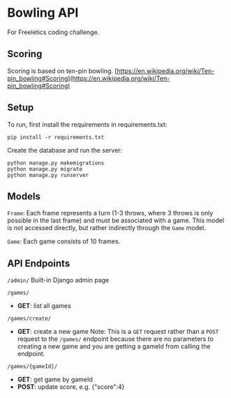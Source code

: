 
  
# Bowling  API
For Freeletics coding challenge.

## Scoring
Scoring is based on ten-pin bowling. 
[https://en.wikipedia.org/wiki/Ten-pin_bowling#Scoring](https://en.wikipedia.org/wiki/Ten-pin_bowling#Scoring)

## Setup

To run, first install the requirements in requirements.txt:

	pip install -r requirements.txt

Create the database and run the server:

    python manage.py makemigrations
    python manage.py migrate
    python manage.py runserver

## Models
`Frame`: Each frame represents a turn (1-3 throws, where 3 throws is only possible in the last frame) and must be associated with a game. This model is not accessed directly, but rather indirectly through the `Game` model.

`Game`: Each game consists of 10 frames.

## API Endpoints

`/admin/`
Built-in Django admin page

`/games/`
 - **GET**: list all games
 
`/games/create/` 
 - **GET**: create a new game
 Note: This is a `GET` request rather than a `POST` request to the `/games/` endpoint because there are no parameters to creating a new game and you are getting a gameId from calling the endpoint.

 `/games/{gameId}/`
  - **GET**: get game by gameId
  - **POST**: update score, e.g. {"score":4}
